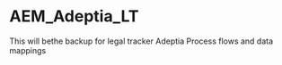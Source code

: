 # AEM_Adeptia_LT
This  will bethe backup for  legal tracker Adeptia Process flows and data mappings
